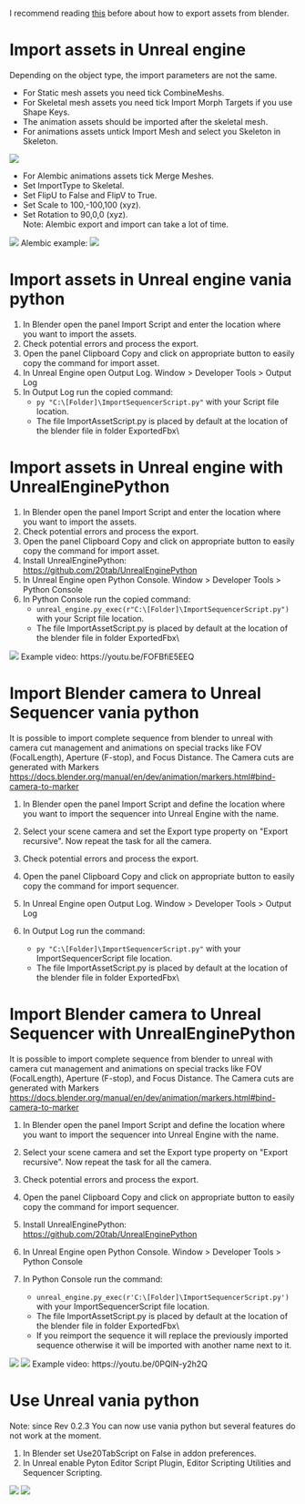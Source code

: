 I recommend reading [this](https://github.com/xavier150/Blender-For-UnrealEngine-Addons/blob/master/Tuto/How%20export%20assets%20from%20Blender.md) before about how to export assets from blender.

# Import assets in Unreal engine
Depending on the object type, the import parameters are not the same.
- For Static mesh assets you need tick CombineMeshs.
- For Skeletal mesh assets you need tick Import Morph Targets if you use Shape Keys.
- The animation assets should be imported after the skeletal mesh.
- For animations assets untick Import Mesh and select you Skeleton in Skeleton.
<img src="https://github.com/xavier150/Blender-For-UnrealEngine-Addons/blob/master/Tuto/ImportAssetDocParametersByType.jpg">

- For Alembic animations assets tick Merge Meshes.
- Set ImportType to Skeletal.
- Set FlipU to False and FlipV to True.
- Set Scale to 100,-100,100 (xyz).
- Set Rotation to 90,0,0 (xyz).<br>
Note: Alembic export and import can take a lot of time.
<img src="https://github.com/xavier150/Blender-For-UnrealEngine-Addons/blob/master/Tuto/ImportAssetDocParametersByType2.jpg">
Alembic example:
<img src="https://github.com/xavier150/Blender-For-UnrealEngine-Addons/blob/master/Tuto/ImportAssetDocAlembicExample.gif">

# Import assets in Unreal engine vania python
1. In Blender open the panel Import Script and enter the location where you want to import the assets.
2. Check potential errors and process the export.
3. Open the panel Clipboard Copy and click on appropriate button to easily copy the command for import asset.
4. In Unreal Engine open Output Log. Window > Developer Tools > Output Log
5. In  Output Log run the copied command: 
	- `py "C:\[Folder]\ImportSequencerScript.py"` with your Script file location. 
	- The file ImportAssetScript.py is placed by default at the location of the blender file in folder ExportedFbx\

# Import assets in Unreal engine with UnrealEnginePython
1. In Blender open the panel Import Script and enter the location where you want to import the assets.
2. Check potential errors and process the export.
3. Open the panel Clipboard Copy and click on appropriate button to easily copy the command for import asset.
4. Install UnrealEnginePython: https://github.com/20tab/UnrealEnginePython
5. In Unreal Engine open Python Console. Window > Developer Tools > Python Console
6. In Python Console run the copied command: 
	- `unreal_engine.py_exec(r"C:\[Folder]\ImportSequencerScript.py")` with your Script file location. 
	- The file ImportAssetScript.py is placed by default at the location of the blender file in folder ExportedFbx\
	
<img src="https://github.com/xavier150/Blender-For-UnrealEngine-Addons/blob/master/Tuto/ImportAssetDocImportScript.jpg">
Example video: https://youtu.be/FOFBfiE5EEQ

# Import Blender camera to Unreal Sequencer vania python
It is possible to import complete sequence from blender to unreal with camera cut management and animations on special tracks like FOV (FocalLength), Aperture (F-stop), and Focus Distance. The Camera cuts are generated with Markers https://docs.blender.org/manual/en/dev/animation/markers.html#bind-camera-to-marker

1. In Blender open the panel Import Script and define the location where you want to import the sequencer into Unreal Engine with the name.
2. Select your scene camera and set the Export type property on "Export recursive". Now repeat the task for all the camera.
3. Check potential errors and process the export.
4. Open the panel Clipboard Copy and click on appropriate button to easily copy the command for import sequencer.

5. In Unreal Engine open Output Log. Window > Developer Tools > Output Log
6. In Output Log run the command: 
	- `py "C:\[Folder]\ImportSequencerScript.py"` with your ImportSequencerScript file location. 
	- The file ImportAssetScript.py is placed by default at the location of the blender file in folder ExportedFbx\

# Import Blender camera to Unreal Sequencer with UnrealEnginePython
It is possible to import complete sequence from blender to unreal with camera cut management and animations on special tracks like FOV (FocalLength), Aperture (F-stop), and Focus Distance. The Camera cuts are generated with Markers https://docs.blender.org/manual/en/dev/animation/markers.html#bind-camera-to-marker

1. In Blender open the panel Import Script and define the location where you want to import the sequencer into Unreal Engine with the name.
2. Select your scene camera and set the Export type property on "Export recursive". Now repeat the task for all the camera.
3. Check potential errors and process the export.
4. Open the panel Clipboard Copy and click on appropriate button to easily copy the command for import sequencer.

5. Install UnrealEnginePython: https://github.com/20tab/UnrealEnginePython
6. In Unreal Engine open Python Console. Window > Developer Tools > Python Console
7. In Python Console run the command: 
	- `unreal_engine.py_exec(r'C:\[Folder]\ImportSequencerScript.py')` with your ImportSequencerScript file location. 
	- The file ImportAssetScript.py is placed by default at the location of the blender file in folder ExportedFbx\
	- If you reimport the sequence it will replace the previously imported sequence otherwise it will be imported with another name next to it.

<img src="https://github.com/xavier150/Blender-For-UnrealEngine-Addons/blob/master/Tuto/ImportAssetDocSequencerScriptExample.gif">
<img src="https://github.com/xavier150/Blender-For-UnrealEngine-Addons/blob/master/Tuto/ImportAssetDocSequencerScript.jpg">
Example video: https://youtu.be/0PQlN-y2h2Q


# Use Unreal vania python
Note: since Rev 0.2.3 You can now use vania python but several features do not work at the moment.
1. In Blender set Use20TabScript on False in addon preferences. 
2. In Unreal enable Pyton Editor Script Plugin, Editor Scripting Utilities and Sequencer Scripting.
<img src="https://github.com/xavier150/Blender-For-UnrealEngine-Addons/blob/master/Tuto/ImportAssetDocVaniaPython.jpg">
<img src="https://github.com/xavier150/Blender-For-UnrealEngine-Addons/blob/master/Tuto/ImportAssetDocVaniaPythonUseCmd.jpg">
